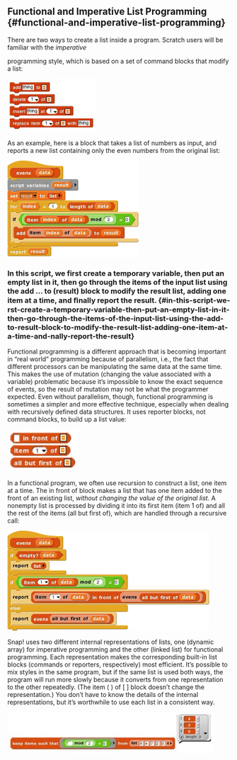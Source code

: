## Functional and Imperative List Programming {#functional-and-imperative-list-programming}

There are two ways to create a list inside a program. Scratch users will be familiar with the _imperative_

programming style, which is based on a set of command blocks that modify a list:

![image](images/Image_088.png)

As an example, here is a block that takes a list of numbers as input, and reports a new list containing only the even numbers from the original list:

![image](images/Image_089.png)

### In this script, we first create a temporary variable, then put an empty list in it, then go through the items of the input list using the add … to (result) block to modify the result list, adding one item at a time, and ﬁnally report the result. {#in-this-script-we-rst-create-a-temporary-variable-then-put-an-empty-list-in-it-then-go-through-the-items-of-the-input-list-using-the-add-to-result-block-to-modify-the-result-list-adding-one-item-at-a-time-and-nally-report-the-result}

Functional programming is a different approach that is becoming important in “real world” programming because of parallelism, i.e., the fact that different processors can be manipulating the same data at the same time. This makes the use of mutation (changing the value associated with a variable) problematic because it’s impossible to know the exact sequence of events, so the result of mutation may not be what the programmer expected. Even without parallelism, though, functional programming is sometimes a simpler and more effective technique, especially when dealing with recursively defined data structures. It uses reporter blocks, not command blocks, to build up a list value:

![image](images/Image_090.jpg)

In a functional program, we often use recursion to construct a list, one item at a time. The in front of block makes a list that has one item added to the front of an existing list, _without changing the value of the original list._ A nonempty list is processed by dividing it into its first item (item 1 of) and all the rest of the items (all but first of), which are handled through a recursive call:

![image](images/Image_091.png)

Snap! uses two different internal representations of lists, one (dynamic array) for imperative programming and the other (linked list) for functional programming. Each representation makes the corresponding built-in list blocks (commands or reporters, respectively) most efficient. It’s possible to mix styles in the same program, but if the same list is used both ways, the program will run more slowly because it converts from one representation to the other repeatedly. (The item ( ) of [ ] block doesn’t change the representation.) You don’t have to know the details of the internal representations, but it’s worthwhile to use each list in a consistent way.

![image](images/Image_092.jpg)